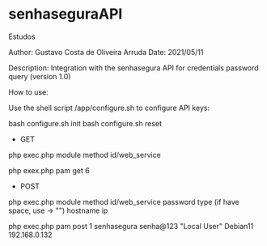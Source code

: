 # senhaseguraAPI
Estudos

Author: Gustavo Costa de Oliveira Arruda
Date: 2021/05/11

Description: Integration with the senhasegura API for credentials password 
query (version 1.0)

How to use:

Use the shell script /app/configure.sh to configure API keys:

bash configure.sh init
bash configure.sh reset

- GET

php exec.php module method id/web_service

php exex.php pam get 6

- POST

php exec.php module method id/web_service password type (if have space, use -> "") hostname ip

php exec.php pam post 1 senhasegura senha@123 "Local User" Debian11 192.168.0.132
